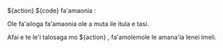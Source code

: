 ${action} ${code} fa'amaonia :

Ole fa'ailoga fa'amaonia ole a muta ile itula e tasi.

Afai e te le'i talosaga mo ${action} , fa'amolemole le amana'ia lenei imeli.